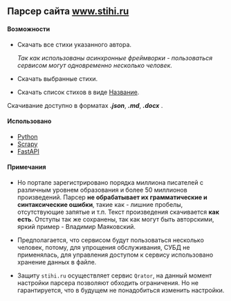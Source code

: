 ## Парсер сайта www.stihi.ru

#### Возможности
- Скачать все стихи указанного автора.

  *Так как использованы асинхронные фреймворки - пользоваться сервисом могут одновременно несколько человек.*
- Скачать выбранные стихи.
- Скачать список стихов в виде [Название](ссылка).

Скачивание доступно в форматах ***.json***, ***.md***, ***.docx*** .

#### Использовано
- [Python](https://www.python.org/downloads/release/python-3107/)
- [Scrapy](https://scrapy.org/)
- [FastAPI](https://fastapi.tiangolo.com/)

#### Примечания
- Но портале зарегистрировано порядка миллиона писателей с различным уровнем образования и более 50 миллионов произведений. Парсер **не обрабатывает их грамматические и синтаксические ошибки**, такие как - лишние пробелы, отсутствующие запятые и т.п. Текст произведения скачивается **как есть**. 
Отступы так же сохранены, так как могут быть авторскими, яркий пример - Владимир Маяковский.

- Предполагается, что сервисом будут пользоваться несколько человек, потому, для упрощения обслуживания, СУБД не применялась, для управления доступом к сервису использовано хранение данных в файле.

- Защиту `stihi.ru` осуществляет сервис `Qrator`, на данный момент настройки парсера позволяют обходить ограничения. Но не гарантируется, что в будущем не понадобиться изменить настройки.